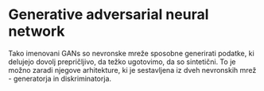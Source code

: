 # Generative adversarial neural network

Tako imenovani GANs so nevronske mreže sposobne generirati podatke, ki delujejo dovolj prepričljivo, 
da težko ugotovimo, da so sintetični. To je možno zaradi njegove arhitekture, ki je sestavljena iz 
dveh nevronskih mrež - generatorja in diskriminatorja.